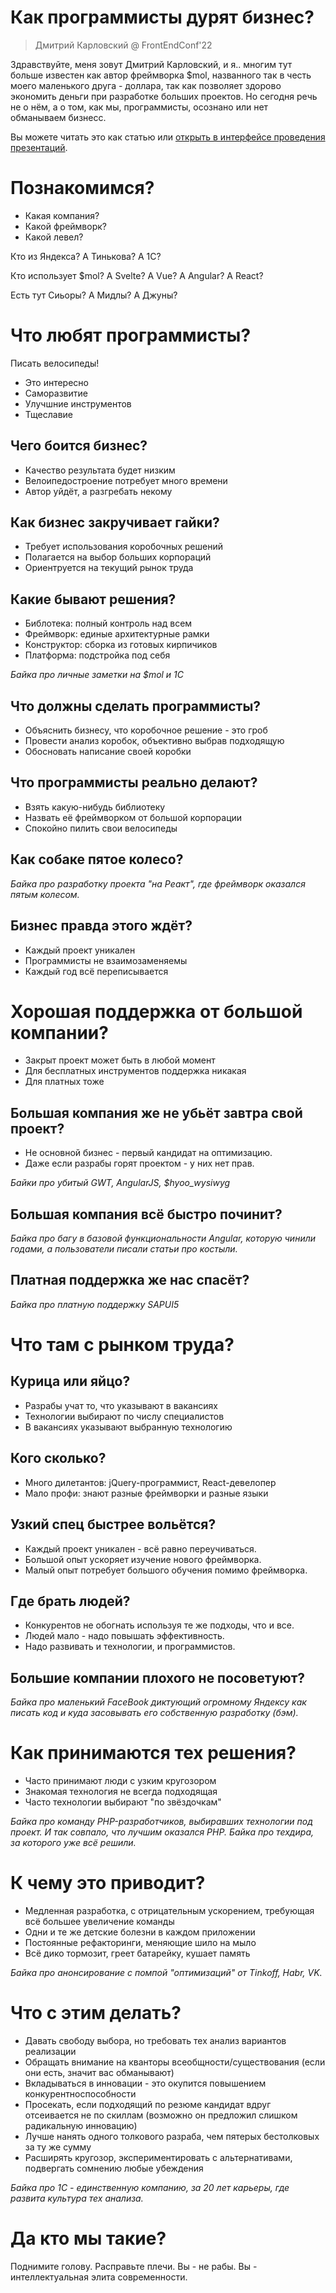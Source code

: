 # Как программисты дурят бизнес?

> Дмитрий Карловский @ FrontEndConf'22

Здравствуйте, меня зовут Дмитрий Карловский, и я.. многим тут больше известен как автор фреймворка $mol, названного так в честь моего маленького друга - доллара, так как позволяет здорово экономить деньги при разработке больших проектов. Но сегодня речь не о нём, а о том, как мы, программисты, осознано или нет обманываем бизнесс. 

Вы можете читать это как статью или [открыть в интерфейсе проведения презентаций](https://nin-jin.github.io/slides/business/).

# Познакомимся?

- Какая компания?
- Какой фреймворк?
- Какой левел?

Кто из Яндекса? А Тинькова? А 1С?

Кто использует $mol? А Svelte? А Vue? А Angular? А React?

Есть тут Сиьоры? А Мидлы? А Джуны?

# Что любят программисты?

Писать велосипеды!

- Это интересно
- Саморазвитие
- Улучшние инструментов
- Тщеславие

## Чего боится бизнес?

- Качество результата будет низким
- Велоипедостроение потребует много времени
- Автор уйдёт, а разгребать некому

## Как бизнес закручивает гайки?

- Требует использования коробочных решений
- Полагается на выбор больших корпораций
- Ориентруется на текущий рынок труда

## Какие бывают решения?

- Библотека: полный контроль над всем
- Фреймворк: единые архитектурные рамки
- Конструктор: сборка из готовых кирпичиков
- Платформа: подстройка под себя

*Байка про личные заметки на $mol и 1C*

## Что должны сделать программисты?

- Объяснить бизнесу, что коробочное решение - это гроб
- Провести анализ коробок, объективно выбрав подходящую
- Обосновать написание своей коробки

## Что программисты реально делают?

- Взять какую-нибудь библиотеку
- Назвать её фреймворком от большой корпорации
- Спокойно пилить свои велосипеды

## Как собаке пятое колесо?

*Байка про разработку проекта "на Реакт", где фреймворк оказался пятым колесом.*

## Бизнес правда этого ждёт?

- Каждый проект уникален
- Программисты не взаимозаменяемы
- Каждый год всё переписывается



# Хорошая поддержка от большой компании?

- Закрыт проект может быть в любой момент
- Для бесплатных инструментов поддержка никакая
- Для платных тоже

## Большая компания же не убьёт завтра свой проект?

- Не основной бизнес - первый кандидат на оптимизацию.
- Даже если разрабы горят проектом - у них нет прав.

*Байки про убитый GWT, AngularJS, $hyoo_wysiwyg*

## Большая компания всё быстро починит?

*Байка про багу в базовой функциональности Angular, которую чинили годами, а пользователи писали статьи про костыли.*

## Платная поддержка же нас спасёт?

*Байка про платную поддержку SAPUI5*



# Что там с рынком труда?

## Курица или яйцо?

- Разрабы учат то, что указывают в вакансиях
- Технологии выбирают по числу специалистов
- В вакансиях указывают выбранную технологию

## Кого сколько?

- Много дилетантов: jQuery-программист, React-девелопер
- Мало профи: знают разные фреймворки и разные языки

## Узкий спец быстрее вольётся?

- Каждый проект уникален - всё равно переучиваться.
- Большой опыт ускоряет изучение нового фреймворка.
- Малый опыт потребует большого обучения помимо фреймворка.

## Где брать людей?

- Конкурентов не обогнать используя те же подходы, что и все.
- Людей мало - надо повышать эффективность.
- Надо развивать и технологии, и программистов.

## Большие компании плохого не посоветуют?

*Байка про маленький FaceBook диктующий огромному Яндексу как писать код и куда засовывать его собственную разработку (бэм).*



# Как принимаются тех решения?

- Часто принимают люди с узким кругозором
- Знакомая технология не всегда подходящая
- Часто технологии выбирают "по звёздочкам"

*Байка про команду PHP-разработчиков, выбиравших технологии под проект. И так совпало, что лучшим оказался PHP.*
*Байка про техдира, за которого уже всё решили.*

# К чему это приводит?

- Медленная разработка, с отрицательным ускорением, требующая всё большее увеличение команды
- Одни и те же детские болезни в каждом приложении
- Постоянные рефакторинги, меняющие шило на мыло
- Всё дико тормозит, греет батарейку, кушает память

*Байка про анонсирование с помпой "оптимизаций" от Tinkoff, Habr, VK.*

# Что с этим делать?

- Давать свободу выбора, но требовать тех анализ вариантов реализации
- Обращать внимание на кванторы всеобщности/существования (если они есть, значит вас обманывают)
- Вкладываться в инновации - это окупится повышением конкурентноспособности
- Просекать, если подходящий по резюме кандидат вдруг отсеивается не по скиллам (возможно он предложил слишком радикальную инновацию)
- Лучше нанять одного толкового разраба, чем пятерых бестолковых за ту же сумму
- Расширять кругозор, экспериментировать с альтернативами, подвергать сомнению любые убеждения

*Байка про 1C - единственную компанию, за 20 лет карьеры, где развита культура тех анализа.*

# Да кто мы такие?

Поднимите голову. Расправьте плечи. Вы - не рабы. Вы - интеллектуальная элита современности.